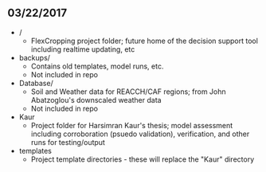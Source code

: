 ## 03/22/2017
* /
	* FlexCropping project folder; future home of the decision support tool including realtime updating, etc
* backups/
	* Contains old templates, model runs, etc.
	* Not included in repo
* Database/
	* Soil and Weather data for REACCH/CAF regions; from John Abatzoglou's downscaled weather data
	* Not included in repo
* Kaur
	* Project folder for Harsimran Kaur's thesis; model assessment including corroboration (psuedo validation), verification, and other runs for testing/output
* templates
	* Project template directories - these will replace the "Kaur" directory
